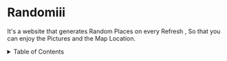 # Randomiii
It's a website that generates Random Places on every Refresh , So that you can enjoy the Pictures and the Map Location.
<!-- TABLE OF CONTENTS -->
<details>
  <summary>Table of Contents</summary>
   <ul>
    <a href="#about-the-project">About The Project</a>
   </ul>
                          <li><a href="#built-with">Built With</a></li>
                 </details>
